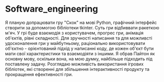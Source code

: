 # Software_engineering

Я планую допрацювати гру "Скок" на мові Python, графічний інтерфейс створити за допомогою бібліотеки tkinter. Суть гри відбиввати ракеткою м'яч. У грі буде взаємодія з користувачем, прогрес гри, анімація об'єктів, рівні складності. Для зручності написання та для можливсті удосконалення гри у майбутньому, раціонально використовувати об'єктно - орієнтований підхід у написанні коду, де кожен об'єкт бути мати свої характеристики та взаємодіяти з іншими. Я обрав Пайтон як основну мову, оскільки вона, на мою думку, найбільше підходить під поставлену задачу. Розглядаю можливість використання ігрових бібліотек, які створенні для збільшення інтерактивності продукту та прокращення ефективності гри.
